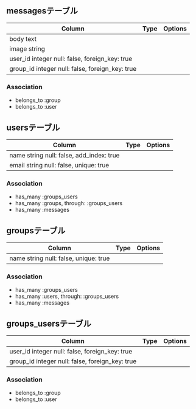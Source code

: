## messagesテーブル
|Column|Type|Options|
|------|----|-------|
|body text|
|image string|
|user_id integer null: false, foreign_key: true|
|group_id integer null: false, foreign_key: true|
### Association
- belongs_to :group
- belongs_to :user

## usersテーブル
|Column|Type|Options|
|------|----|-------|
|name string null: false, add_index: true|
|email string null: false, unique: true|
### Association
- has_many :groups_users
- has_many :groups, through: :groups_users
- has_many :messages

## groupsテーブル
|Column|Type|Options|
|------|----|-------|
|name string null: false, unique: true|
### Association
- has_many :groups_users
- has_many :users, through: :groups_users
- has_many :messages

## groups_usersテーブル
|Column|Type|Options|
|------|----|-------|
|user_id integer null: false, foreign_key: true|
|group_id integer null: false, foreign_key: true|
### Association
- belongs_to :group
- belongs_to :user

